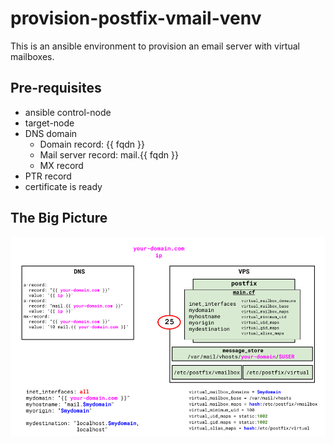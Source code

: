 # provision-postfix-vmail-venv

This is an ansible environment to provision an email server with virtual mailboxes.

## Pre-requisites

* ansible control-node
* target-node
* DNS domain
  - Domain record: {{ fqdn }}
  - Mail server record: mail.{{ fqdn }}
  - MX record
* PTR record
* certificate is ready

## The Big Picture
![alt text](https://github.com/alephgamma/provision-postfix-vmail-venv/blob/main/postfix-vmail.png?raw=true)
